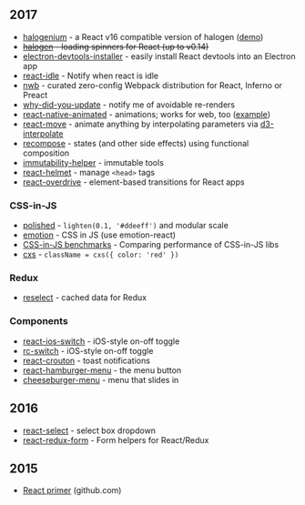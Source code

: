 2017
----

* [halogenium](https://github.com/kirillDanshin/halogenium) - a React v16 compatible version of halogen ([demo](https://kirilldanshin.github.io/halogenium))
* ~~[halogen](https://github.com/yuanyan/halogen) - loading spinners for React (up to v0.14)~~
* [electron-devtools-installer](https://www.npmjs.com/package/electron-devtools-installer) - easily install React devtools into an Electron app
* [react-idle](https://github.com/ReactTraining/react-idle) - Notify when react is idle
* [nwb](https://www.npmjs.com/package/nwb) - curated zero-config Webpack distribution for React, Inferno or Preact
* [why-did-you-update](https://github.com/garbles/why-did-you-update) - notify me of avoidable re-renders
* [react-native-animated](https://facebook.github.io/react-native/docs/animated.html) - animations; works for web, too ([example](https://www.webpackbin.com/bins/-KfKys3S2mgEH9UsE8GL))
* [react-move](https://github.com/tannerlinsley/react-move) - animate anything by interpolating parameters via [d3-interpolate](https://github.com/d3/d3-interpolate)
* [recompose](https://github.com/acdlite/recompose) - states (and other side effects) using functional composition
* [immutability-helper](https://github.com/kolodny/immutability-helper) - immutable tools
* [react-helmet](https://github.com/nfl/react-helmet) - manage `<head>` tags
* [react-overdrive](https://github.com/berzniz/react-overdrive) - element-based transitions for React apps

### CSS-in-JS

* [polished](https://polished.js.org/) - `lighten(0.1, '#ddeeff')` and modular scale
* [emotion](http://emotion.sh/) - CSS in JS (use emotion-react)
* [CSS-in-JS benchmarks](https://github.com/A-gambit/CSS-IN-JS-Benchmarks/blob/master/RESULT.md) - Comparing performance of CSS-in-JS libs
* [cxs](https://github.com/jxnblk/cxs) - `className = cxs({ color: 'red' })`

### Redux

* [reselect](https://github.com/reactjs/reselect) - cached data for Redux

### Components

* [react-ios-switch](https://github.com/clari/react-ios-switch) - iOS-style on-off toggle
* [rc-switch](http://react-component.github.io/switch/) - iOS-style on-off toggle
* [react-crouton](https://xeodou.github.io/react-crouton/) - toast notifications
* [react-hamburger-menu](http://react-component.github.io/switch/) - the menu button
* [cheeseburger-menu](https://github.com/Middlerun/cheeseburger-menu) - menu that slides in

2016
----

* [react-select](http://jedwatson.github.io/react-select/) - select box dropdown
* [react-redux-form](http://davidkpiano.github.io/react-redux-form/) - Form helpers for React/Redux

2015
----

* [React primer](https://github.com/mikechau/react-primer-draft) (github.com)
